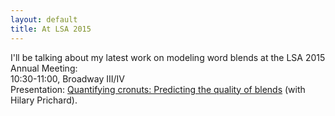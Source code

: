 ```yaml
---
layout: default
title: At LSA 2015
---
```


<p>
I'll be talking about my latest work on modeling word blends at the
LSA 2015 Annual Meeting:<br />
10:30-11:00, Broadway III/IV<br />
Presentation: <a href="/blends">Quantifying cronuts: Predicting the quality of blends</a> (with Hilary Prichard).
</p>
